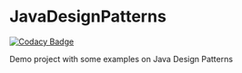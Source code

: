 # JavaDesignPatterns
[![Codacy Badge](https://api.codacy.com/project/badge/Grade/2fed670ebfd249a099cced0c0b1ab6fd)](https://www.codacy.com/manual/gpr.indevelopment/JavaDesignPatterns?utm_source=github.com&amp;utm_medium=referral&amp;utm_content=gpr-indevelopment/JavaDesignPatterns&amp;utm_campaign=Badge_Grade)

Demo project with some examples on Java Design Patterns
